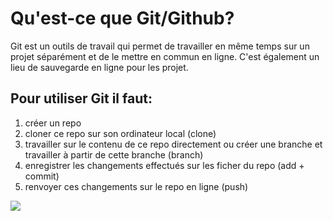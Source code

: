 # Qu'est-ce que Git/Github?

Git est un outils de travail qui permet de travailler en même temps sur un projet séparément et de le mettre en commun en ligne. C'est également un lieu de sauvegarde en ligne pour les projet.

## Pour utiliser Git il faut:
1. créer un repo
2. cloner ce repo sur son ordinateur local (clone)
3. travailler sur le contenu de ce repo directement ou créer une branche et travailler à partir de cette branche (branch)
4. enregistrer les changements effectués sur les ficher du repo (add + commit)
5. renvoyer ces changements sur le repo en ligne (push)

![](https://i.gifer.com/3GTb.gif)
